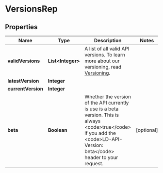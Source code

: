 

# VersionsRep


## Properties

| Name | Type | Description | Notes |
|------------ | ------------- | ------------- | -------------|
|**validVersions** | **List&lt;Integer&gt;** | A list of all valid API versions. To learn more about our versioning, read [Versioning](https://apidocs.launchdarkly.com/#section/Overview/Versioning). |  |
|**latestVersion** | **Integer** |  |  |
|**currentVersion** | **Integer** |  |  |
|**beta** | **Boolean** | Whether the version of the API currently is use is a beta version. This is always &lt;code&gt;true&lt;/code&gt; if you add the &lt;code&gt;LD-API-Version: beta&lt;/code&gt; header to your request. |  [optional] |



